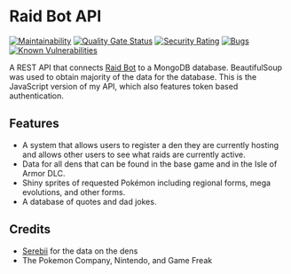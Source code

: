 # Raid Bot API
[![Maintainability](https://api.codeclimate.com/v1/badges/be298a8ff8cf8c580aa8/maintainability)](https://codeclimate.com/github/dylanaz45/raid-bot-api-js/maintainability)
[![Quality Gate Status](https://sonarcloud.io/api/project_badges/measure?project=dylanaz45_raid-bot-api-js&metric=alert_status)](https://sonarcloud.io/dashboard?id=dylanaz45_raid-bot-api-js)
[![Security Rating](https://sonarcloud.io/api/project_badges/measure?project=dylanaz45_raid-bot-api-js&metric=security_rating)](https://sonarcloud.io/dashboard?id=dylanaz45_raid-bot-api-js)
[![Bugs](https://sonarcloud.io/api/project_badges/measure?project=dylanaz45_raid-bot-api-js&metric=bugs)](https://sonarcloud.io/dashboard?id=dylanaz45_raid-bot-api-js)
[![Known Vulnerabilities](https://snyk.io/test/github/dylanaz45/raid-bot-api-js/badge.svg?targetFile=package.json)](https://snyk.io/test/github/dylanaz45/raid-bot-api-js?targetFile=package.json)

A REST API that connects [Raid Bot](https://github.com/dylanaz45/raid-bot) to a MongoDB database. BeautifulSoup was 
used to obtain majority of the data for the database. This is the JavaScript version of my API, which also features
token based authentication.

## Features 
* A system that allows users to register a den they are currently hosting and allows other users to see what raids are
currently active.
* Data for all dens that can be found in the base game and in the Isle of Armor DLC.
* Shiny sprites of requested Pokémon including regional forms, mega evolutions, and other forms.
* A database of quotes and dad jokes.

## Credits
* [Serebii](https://serebii.net/) for the data on the dens
* The Pokemon Company, Nintendo, and Game Freak